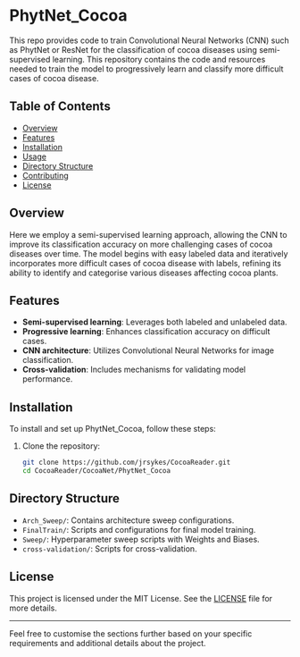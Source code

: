 # PhytNet_Cocoa

This repo provides code to train Convolutional Neural Networks (CNN) such as PhytNet or ResNet for the classification of cocoa diseases using semi-supervised learning. 
This repository contains the code and resources needed to train the model to progressively learn and classify more difficult cases of cocoa disease.

## Table of Contents
- [Overview](#overview)
- [Features](#features)
- [Installation](#installation)
- [Usage](#usage)
- [Directory Structure](#directory-structure)
- [Contributing](#contributing)
- [License](#license)

## Overview
Here we employ a semi-supervised learning approach, allowing the CNN to improve its classification accuracy on more challenging cases of cocoa diseases over time. 
The model begins with easy labeled data and iteratively incorporates more difficult cases of cocoa disease with labels, refining its ability to identify and categorise various diseases affecting 
cocoa plants.

## Features
- **Semi-supervised learning**: Leverages both labeled and unlabeled data.
- **Progressive learning**: Enhances classification accuracy on difficult cases.
- **CNN architecture**: Utilizes Convolutional Neural Networks for image classification.
- **Cross-validation**: Includes mechanisms for validating model performance.

## Installation
To install and set up PhytNet_Cocoa, follow these steps:
1. Clone the repository:
   ```bash
   git clone https://github.com/jrsykes/CocoaReader.git
   cd CocoaReader/CocoaNet/PhytNet_Cocoa
   ```

## Directory Structure
- `Arch_Sweep/`: Contains architecture sweep configurations.
- `FinalTrain/`: Scripts and configurations for final model training.
- `Sweep/`: Hyperparameter sweep scripts with Weights and Biases.
- `cross-validation/`: Scripts for cross-validation.


## License
This project is licensed under the MIT License. See the [LICENSE](../LICENSE) file for more details.

---

Feel free to customise the sections further based on your specific requirements and additional details about the project.
